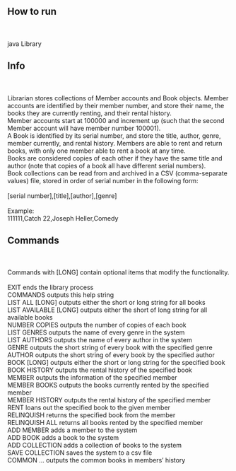 ## How to run
<br />
<br />java Library

## Info    
<br />
<br />Librarian stores collections of Member accounts and Book objects. Member accounts are identified by their member number, and store their name, the books they are currently renting, and their rental history.
<br />Member accounts start at 100000 and increment up (such that the second Member account will have member number 100001).
<br />A Book is identified by its serial number, and store the title, author, genre, member currently, and rental history. Members are able to rent and return books, with only one member able to rent a book at any time.
<br />Books are considered copies of each other if they have the same title and author (note that copies of a book all have different serial numbers).
<br />Book collections can be read from and archived in a CSV (comma-separate values) file, stored in order of serial number in the following form:
<br />
<br />[serial number],[title],[author],[genre]
<br />
<br />Example:
<br />111111,Catch 22,Joseph Heller,Comedy 
  
## Commands
<br />
<br />Commands with [LONG] contain optional items that modify the functionality.<br />
<br />EXIT ends the library process
<br />COMMANDS outputs this help string
<br />LIST ALL [LONG] outputs either the short or long string for all books
<br />LIST AVAILABLE [LONG] outputs either the short of long string for all available books
<br />NUMBER COPIES outputs the number of copies of each book
<br />LIST GENRES outputs the name of every genre in the system
<br />LIST AUTHORS outputs the name of every author in the system
<br />GENRE <genre> outputs the short string of every book with the specified genre
<br />AUTHOR <author> outputs the short string of every book by the specified author
<br />BOOK <serialNumber> [LONG] outputs either the short or long string for the specified book
<br />BOOK HISTORY <serialNumber> outputs the rental history of the specified book
<br />MEMBER <memberNumber> outputs the information of the specified member
<br />MEMBER BOOKS <memberNumber> outputs the books currently rented by the specified member
<br />MEMBER HISTORY <memberNumber> outputs the rental history of the specified member
<br />RENT <memberNumber> <serialNumber> loans out the specified book to the given member
<br />RELINQUISH <memberNumber> <serialNumber> returns the specified book from the member
<br />RELINQUISH ALL <memberNumber> returns all books rented by the specified member
<br />ADD MEMBER <name> adds a member to the system
<br />ADD BOOK <filename> <serialNumber> adds a book to the system
<br />ADD COLLECTION <filename> adds a collection of books to the system
<br />SAVE COLLECTION <filename> saves the system to a csv file
<br />COMMON <memberNumber1> <memberNumber2> ... outputs the common books in members’ history
